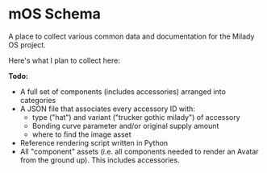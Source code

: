 # mOS Schema

A place to collect various common data and documentation for the Milady OS project.

Here's what I plan to collect here:

**Todo:**

* A full set of components (includes accessories) arranged into categories
* A JSON file that associates every accessory ID with:
  * type ("hat") and variant ("trucker gothic milady") of accessory
  * Bonding curve parameter and/or original supply amount
  * where to find the image asset
* Reference rendering script written in Python
* All "component" assets (i.e. all components needed to render an Avatar from the ground up). This includes accessories.